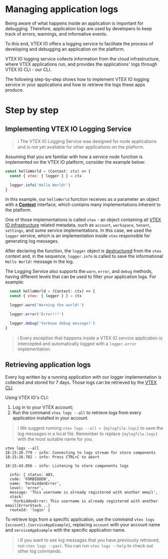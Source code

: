 # Managing application logs

Being aware of what happens inside an application is important for debugging. Therefore, application logs are used by developers to keep track of errors, warnings, and informative events. 

To this end, VTEX IO offers a logging service to facilitate the process of developing and debugging an application on the platform. 

VTEX IO logging service collects information from the cloud infrastructure, where VTEX applications run, and provides the applications' logs through VTEX IO CLI - our CLI. 

The following step-by-step shows how to implement VTEX IO logging service in your applications and how to retrieve the logs these apps produce.

# Step by step

## Implementing VTEX IO Logging Service

>ℹ️ The VTEX IO Logging Service was designed for node applications and is not yet available for other applications on the platform.

Assuming that you are familiar with how a service node function is implemented on the VTEX IO platform, consider the example below: 

```js
const helloWorld = (Context: ctx) => {
  const { vtex: { logger } } = ctx

  logger.info('Hello World!')
}
```
In this example, our `helloWorld` function receives as a parameter an object with a [**Context**](https://github.com/vtex/node-vtex-api/blob/master/src/service/worker/runtime/typings.ts#L34) interface, which contains many implementations inherent to the platform. 

One of those implementations is called `vtex` - an object containing all [VTEX IO infrastructure](https://github.com/vtex/node-vtex-api/blob/master/src/service/worker/runtime/typings.ts#L116) related metadata, such as `account`, `workspace`, `tenant`, `settings`, and some service implementations. In this case, we used the `logger` service, which is an implementation inside `vtex` responsible for generating log messages.

After declaring the function, the `logger` object is [destructured](https://www.typescriptlang.org/docs/handbook/variable-declarations.html#destructuring) from the `vtex` context and, in the sequence, `logger.info` is called to save the informational `Hello World!` message in the log. 

The Logging Service also supports the `warn`,  `error`, and `debug` methods, having different levels that can be used to filter your application logs. For example:

```js
  const helloWorld = (Context: ctx) => {
  const { vtex: { logger } } = ctx

  logger.warn('Warning the world!')

  logger.error('Error!!!')

  logger.debug('Verbose debug message!')
}
```

>ℹ️ Every exception that happens inside a VTEX IO service application is intercepted and automatically logged with a `logger.error` implementation.

## Retrieving application logs

Every log written by a running application with our logger implementation is collected and stored for 7 days. Those logs can be retrieved by the [VTEX CLI](https://developers.vtex.com/vtex-developer-docs/docs/vtex-io-documentation-vtex-io-cli-installation-and-command-reference).

Using VTEX IO's CLI:
1. Log in to your VTEX account;
2. Run the command `vtex logs --all` to retrieve logs from every application installed in your account. 

>ℹ️ We suggest running `vtex logs --all > {mylogfile.logs}` to save the log messages in a local file. Remember to replace `{mylogfile.logs}` with the most suitable name for you.

```
vtex logs --all
18:15:26.779 - info: Connecting to logs stream for store components
18:15:26.782 - info: Press CTRL+C to abort

18:15:43.856 - info: Listening to store components logs

  info: { status: 403,
  code: 'FORBIDDEN',
  name: 'ForbiddenError',
  level: 'error',
  message: 'This username is already registered with another email',
  stack:
   'ForbiddenError: This username is already registered with another email[ErrorStack...]
  routeId: 'login' }
  ```
To retrieve logs from a specific application, use the command  `vtex logs {account}.{serviceAppExample}`, replacing `account` with your account name and `serviceAppExample` with the specific application name.

>ℹ️ If you want to see log messages that you have previously retrieved, run `vtex logs --past`. You can run `vtex logs --help` to check out other log commands.
